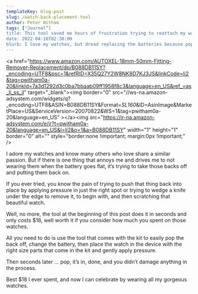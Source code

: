 ```yaml
---
templateKey: blog-post
slug: /watch-back-placement-tool
author: Peter Witham
tags: ["Journal”]
title: This tool saved me hours of frustration trying to reattach my watch back after replacing the battery
date: 2022-04-16T02:30:00
blurb: I love my watches, but dread replacing the batteries because popping those watch backs into place is a nightmare of frustration. Until now.
---
```


<a href="https://www.amazon.com/AUTOXEL-18mm-50mm-Fitting-Remover-Replacement/dp/B088DB11SY?_encoding=UTF8&psc=1&refRID=X35Q27Y2W8NK8D7KJ3JS&linkCode=li2&tag=pwitham0a-20&linkId=7a3d1292d3c0ba7bbaab09ff1958f8c3&language=en_US&ref_=as_li_ss_il" target="_blank"\>\<img border="0" src="//ws-na.amazon-adsystem.com/widgets/q?_encoding=UTF8&ASIN=B088DB11SY&Format=_SL160_&ID=AsinImage&MarketPlace=US&ServiceVersion=20070822&WS=1&tag=pwitham0a-20&language=en_US" \>\</a\>\<img src="https://ir-na.amazon-adsystem.com/e/ir?t=pwitham0a-20&language=en_US&l=li2&o=1&a=B088DB11SY" width="1" height="1" border="0" alt="" style="border:none !important; margin:0px !important;" /\>

I  adore my watches and know many others who love share a similar passion. But if there is one thing that annoys me and drives me to not wearing them when the battery goes flat, it’s trying to take those backs off and putting them back on.

If you ever tried, you know the pain of trying to push that thing back into place by applying pressure in just the right spot or trying to wedge a knife under the edge to remove it, to begin with, and then scratching that beautiful watch.

Well, no more, the tool at the beginning of this post does it in seconds and only costs $18, well worth it if you consider how much you spent on those watches.

All you need to do is use the tool that comes with the kit to easily pop the back off, change the battery, then place the watch in the device with the right size parts that come in the kit and gently apply pressure.

Then seconds later ... pop, it’s in, done, and you didn’t damage anything in the process.

Best $18 I ever spent, and now I can celebrate by wearing all my gorgeous watches.
